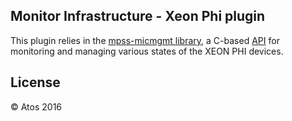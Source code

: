 ## Monitor Infrastructure - Xeon Phi plugin

This plugin relies in the [mpss-micmgmt library](https://github.com/CIRCL/mpss-micmgmt), a C-based [API](LIBMICMGMT.md) for monitoring and managing various states of the XEON PHI devices.

## License

  &copy; Atos 2016
